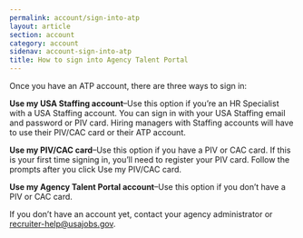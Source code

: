 ```yaml
---
permalink: account/sign-into-atp
layout: article
section: account
category: account
sidenav: account-sign-into-atp
title: How to sign into Agency Talent Portal
---
```



Once you have an ATP account, there are three ways to sign in:

**Use my USA Staffing account**–Use this option if you’re an HR Specialist with a USA Staffing account. You can sign in with your USA Staffing email and password or PIV card. Hiring managers with Staffing accounts will have to use their PIV/CAC card or their ATP account.

**Use my PIV/CAC card**–Use this option if you have a PIV or CAC card. If this is your first time signing in, you’ll need to register your PIV card. Follow the prompts after you click Use my PIV/CAC card.

**Use my Agency Talent Portal account**–Use this option if you don’t have a PIV or CAC card.

If you don’t have an account yet, contact your agency administrator or [recruiter-help@usajobs.gov](mailto:recruiter-help@usajobs.gov).